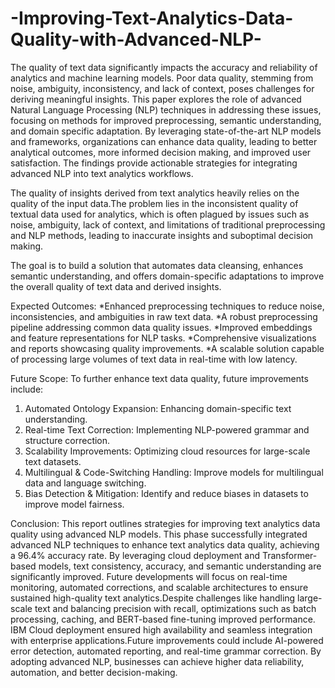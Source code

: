 # -Improving-Text-Analytics-Data-Quality-with-Advanced-NLP-

The quality of text data significantly impacts the accuracy and reliability of analytics and 
machine learning models. Poor data quality, stemming from noise, ambiguity, inconsistency, 
and lack of context, poses challenges for deriving meaningful insights. This paper explores the 
role of advanced Natural Language Processing (NLP) techniques in addressing these issues, 
focusing on methods for improved preprocessing, semantic understanding, and domain
specific adaptation. By leveraging state-of-the-art NLP models and frameworks, organizations 
can enhance data quality, leading to better analytical outcomes, more informed decision
making, and improved user satisfaction. The findings provide actionable strategies for 
integrating advanced NLP into text analytics workflows.

The quality of insights derived from text analytics heavily relies on the quality of the input 
data.The problem lies in the inconsistent quality of textual data used for analytics, which is 
often plagued by issues such as noise, ambiguity, lack of context, and limitations of traditional 
preprocessing and NLP methods, leading to inaccurate insights and suboptimal decision
making.  

The goal is to build a solution that automates data cleansing, enhances semantic understanding, 
and offers domain-specific adaptations to improve the overall quality of text data and derived 
insights. 

Expected Outcomes:
*Enhanced preprocessing techniques to reduce noise, inconsistencies, and ambiguities 
in raw text data. 
*A robust preprocessing pipeline addressing common data quality issues. 
*Improved embeddings and feature representations for NLP tasks. 
*Comprehensive visualizations and reports showcasing quality improvements. 
*A scalable solution capable of processing large volumes of text data in real-time with 
low latency.

Future Scope:
To further enhance text data quality, future improvements include:
1.	Automated Ontology Expansion: Enhancing domain-specific text understanding.
2.	Real-time Text Correction: Implementing NLP-powered grammar and structure correction.
3.	Scalability Improvements: Optimizing cloud resources for large-scale text datasets.
4.	Multilingual & Code-Switching Handling: Improve models for multilingual data and language switching.
5.	Bias Detection & Mitigation: Identify and reduce biases in datasets to improve model fairness.

Conclusion:
This report outlines strategies for improving text analytics data quality using advanced NLP models. This phase successfully integrated advanced NLP techniques to enhance text analytics data quality, achieving a 96.4% accuracy rate. By leveraging cloud deployment and Transformer-based models, text consistency, accuracy, and semantic understanding are significantly improved. Future developments will focus on real-time monitoring, automated corrections, and scalable architectures to ensure sustained high-quality text analytics.Despite challenges like handling large-scale text and balancing precision with recall, optimizations such as batch processing, caching, and BERT-based fine-tuning improved performance. IBM Cloud deployment ensured high availability and seamless integration with enterprise applications.Future improvements could include AI-powered error detection, automated reporting, and real-time grammar correction. By adopting advanced NLP, businesses can achieve higher data reliability, automation, and better decision-making.
